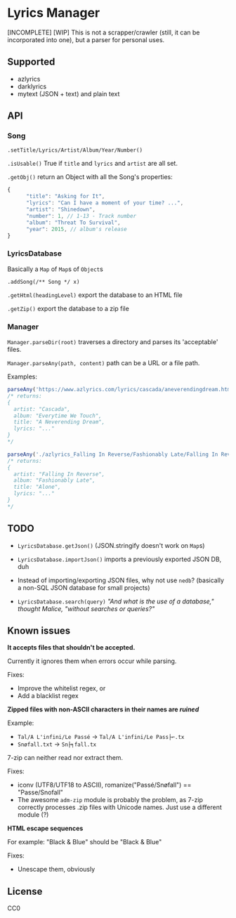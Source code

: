 # Lyrics Manager
[INCOMPLETE] [WIP]
This is not a scrapper/crawler (still, it can be incorporated into one),
but a parser for personal uses.

## Supported

* azlyrics
* darklyrics
* mytext (JSON + text) and plain text

## API
### Song
`.setTitle/Lyrics/Artist/Album/Year/Number()`

`.isUsable()` True if `title` and `lyrics` and `artist` are all set.

`.getObj()` return an Object with all the Song's properties:
```javascript
{
      "title": "Asking for It",
      "lyrics": "Can I have a moment of your time? ...",
      "artist": "Shinedown",
      "number": 1, // 1-13 - Track number
      "album": "Threat To Survival",
      "year": 2015, // album's release
}
```

### LyricsDatabase
Basically a `Map` of `Map`s of `Object`s

`.addSong(/** Song */ x)`

`.getHtml(headingLevel)` export the database to an HTML file

`.getZip()` export the database to a zip file

### Manager
`Manager.parseDir(root)` traverses a directory and parses its 'acceptable' files.

`Manager.parseAny(path, content)`
path can be a URL or a file path.

Examples:
```javascript
parseAny('https://www.azlyrics.com/lyrics/cascada/aneverendingdream.html', content);
/* returns:
{
  artist: "Cascada",
  album: "Everytime We Touch",
  title: "A Neverending Dream",
  lyrics: "..."
}
*/

parseAny('./azlyrics_Falling In Reverse/Fashionably Late/Falling In Reverse Lyrics - Alone.html', content)
/* returns:
{
  artist: "Falling In Reverse",
  album: "Fashionably Late",
  title: "Alone",
  lyrics: "..."
}
*/

```

## TODO
- `LyricsDatabase.getJson()` (JSON.stringify doesn't work on `Map`s)

- `LyricsDatabase.importJson()` imports a previously exported JSON DB, duh

- Instead of importing/exporting JSON files, why not use `nedb`?
(basically a non-SQL JSON database for small projects)

- `LyricsDatabase.search(query)`
*"And what is the use of a database," thought Malice, "without searches or queries?"*

## Known issues
**It accepts files that shouldn't be accepted.**

Currently it ignores them when errors occur while parsing.

Fixes:
- Improve the whitelist regex, or
- Add a blacklist regex

**Zipped files with non-ASCII characters in their names are *ruined***

Example:
- `Tal/A L'infini/Le Passé` -> `Tal/A L'infini/Le Pass├⌐.tx`
- `Snøfall.txt` -> `Sn├╕fall.tx`

7-zip can neither read nor extract them.

Fixes:
- iconv (UTF8/UTF18 to ASCII), romanize("Passé/Snøfall") == "Passe/Snofall"
- The awesome `adm-zip` module is probably the problem, as 7-zip correctly processes .zip files with Unicode names.
Just use a different module (?)

**HTML escape sequences**

For example: "Black &amp; Blue" should be "Black & Blue"

Fixes:
- Unescape them, obviously

## License
CC0
